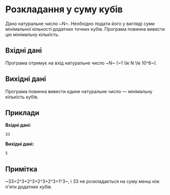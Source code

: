 # Розкладання у&nbsp;суму кубів

Дано натуральне число ~N~. Необхідно подати його у&nbsp;вигляді суми мінімальної кількості додатних точних кубів. Програма повинна вивести цю мінімальну кількість.

## Вхідні дані
Програма отримує на&nbsp;вхід натуральне число ~N~ (~1 \le N \le 10^6~).

## Вихідні дані
Програма повинна вивести єдине натуральне число — мінімальну кількість кубів.

## Приклади
**Вхідні дані:**
```
33
```

**Вихідні дані:**
```
5
```

## Примітка
~33=2^3+2^3+2^3+2^3+1^3~, і&nbsp;33 не розкладається на&nbsp;суму менш ніж п'яти додатних кубів.

